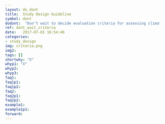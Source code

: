 ```yaml
---
layout: do_dont
title:  Study Design Guideline
symbol: dont
dodont:  "Don’t wait to decide evaluation criteria for assessing climate impacts "
ref: dont_wait_criteria
date:   2017-07-01 16:54:46
categories:
- study_design
img: criteria.png
img2: 
tags: []
shortwhy: "X"
whyp1: "X"
whyp2:
whyp3:
faq1:
faq1p1:
faq1p2:
faq2: 
faq2p1:
faq2p2:
example1:
example1p1:
forward:
---
```

